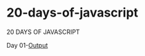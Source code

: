 # 20-days-of-javascript
20 DAYS OF JAVASCRIPT
<br />

Day 01-[Output](https://aritraroy02.github.io/20-days-of-javascript/Day-01/)
